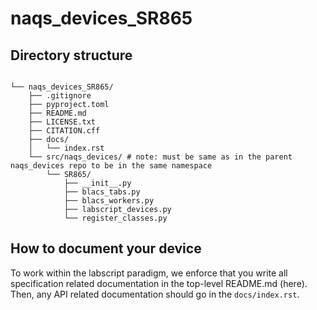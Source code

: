 # naqs_devices_SR865

## Directory structure

```text

└── naqs_devices_SR865/
    ├── .gitignore
    ├── pyproject.toml
    ├── README.md
    ├── LICENSE.txt
    ├── CITATION.cff
    ├── docs/
    │   └── index.rst
    └── src/naqs_devices/ # note: must be same as in the parent naqs_devices repo to be in the same namespace
        └── SR865/
            ├── __init__.py
            ├── blacs_tabs.py
            ├── blacs_workers.py
            ├── labscript_devices.py
            └── register_classes.py

```

## How to document your device

To work within the labscript paradigm, we enforce that you write all
specification related documentation in the top-level README.md (here). Then,
any API related documentation should go in the `docs/index.rst`.
